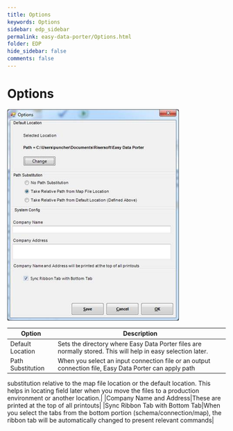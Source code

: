 ```yaml
---
title: Options
keywords: Options
sidebar: edp_sidebar
permalink: easy-data-porter/Options.html
folder: EDP
hide_sidebar: false
comments: false
---
```


# Options

![](/images/optionsedp.jpg)

|Option|Description|
|-------|------------|
|Default Location|Sets the directory where Easy Data Porter files are normally stored. This will help in easy selection later.|
|Path Substitution|When you select an input connection file or an output connection file, Easy Data Porter can apply path 
substitution relative to the map file location or the default location. This helps in locating field later when you move the 
files to a production environment or another location.|
|Company Name and Address|These are printed at the top of all printouts|
|Sync Ribbon Tab with Bottom Tab|When you select the tabs from the bottom portion (schema/connection/map), 
the ribbon tab will be automatically changed to present relevant commands|
